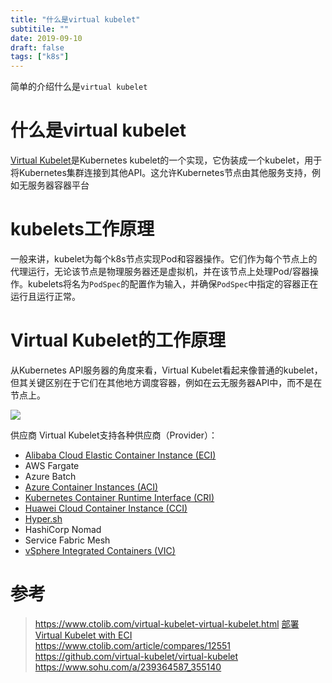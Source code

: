 ```yaml
---
title: "什么是virtual kubelet"
subtitile: ""
date: 2019-09-10
draft: false
tags: ["k8s"]
---
```


简单的介绍什么是`virtual kubelet`
<!--more-->

# 什么是virtual kubelet
[Virtual Kubelet](https://virtual-kubelet.io/)是Kubernetes kubelet的一个实现，它伪装成一个kubelet，用于将Kubernetes集群连接到其他API。这允许Kubernetes节点由其他服务支持，例如无服务器容器平台

# kubelets工作原理
一般来讲，kubelet为每个k8s节点实现Pod和容器操作。它们作为每个节点上的代理运行，无论该节点是物理服务器还是虚拟机，并在该节点上处理Pod/容器操作。kubelets将名为`PodSpec`的配置作为输入，并确保`PodSpec`中指定的容器正在运行且运行正常。

# Virtual Kubelet的工作原理
从Kubernetes API服务器的角度来看，Virtual Kubelet看起来像普通的kubelet，但其关键区别在于它们在其他地方调度容器，例如在云无服务器API中，而不是在节点上。

![](../assets/markdown-img-paste-20190910080037180.png)

供应商
Virtual Kubelet支持各种供应商（Provider）：
- [Alibaba Cloud Elastic Container Instance (ECI)](https://github.com/virtual-kubelet/virtual-kubelet/tree/master/providers/alibabacloud)
- AWS Fargate
- Azure Batch
- [Azure Container Instances (ACI)](https://github.com/virtual-kubelet/virtual-kubelet/tree/master/providers/azure)
- [Kubernetes Container Runtime Interface (CRI)](https://github.com/virtual-kubelet/virtual-kubelet/tree/master/providers/cri)
- [Huawei Cloud Container Instance (CCI)](https://github.com/virtual-kubelet/virtual-kubelet/tree/master/providers/huawei)
- [Hyper.sh](https://github.com/virtual-kubelet/virtual-kubelet/tree/master/providers/hypersh)
- HashiCorp Nomad
- Service Fabric Mesh
- [vSphere Integrated Containers (VIC)](https://github.com/virtual-kubelet/virtual-kubelet/tree/master/providers/vic)

# 参考
> https://www.ctolib.com/virtual-kubelet-virtual-kubelet.html
> [部署Virtual Kubelet with ECI](https://help.aliyun.com/document_detail/97527.html)
> https://www.ctolib.com/article/compares/12551
> https://github.com/virtual-kubelet/virtual-kubelet
> https://www.sohu.com/a/239364587_355140
